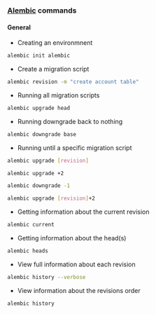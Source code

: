 ### [Alembic](https://alembic.sqlalchemy.org/en/latest/index.html) commands

#### General
- Creating an environmnent
````bash
alembic init alembic
````
- Create a migration script
````bash
alembic revision -m "create account table"
````
- Running all migration scripts
````bash
alembic upgrade head
````
- Running downgrade back to nothing
````bash
alembic downgrade base
````
- Running until a specific migration script
````bash
alembic upgrade [revision]
````
````bash
alembic upgrade +2
````
````bash
alembic downgrade -1
````
````bash
alembic upgrade [revision]+2
````
- Getting information about the current revision
````bash
alembic current
````
- Getting information about the head(s)
````bash
alembic heads
````
- View full information about each revision
````bash
alembic history --verbose
````
- View information about the revisions order
````bash
alembic history
````
